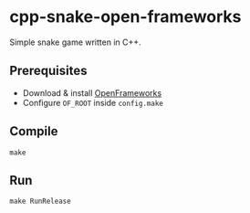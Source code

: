 # cpp-snake-open-frameworks

Simple snake game written in C++.

## Prerequisites
- Download & install [OpenFrameworks](https://openframeworks.cc/download/)
- Configure `OF_ROOT` inside `config.make`

## Compile
`make`

## Run
`make RunRelease`
